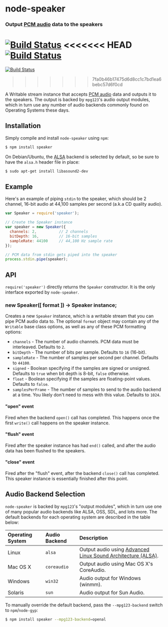 node-speaker
============
### Output [PCM audio][pcm] data to the speakers
[![Build Status](https://secure.travis-ci.org/TooTallNate/node-speaker.svg)](https://travis-ci.org/TooTallNate/node-speaker)
<<<<<<< HEAD
[![Build Status](https://ci.appveyor.com/api/projects/status/wix7wml3v55670kw)](https://ci.appveyor.com/project/TooTallNate/node-speaker)
=======
[![Build Status](https://ci.appveyor.com/api/projects/status/wix7wml3v55670kw?svg=true)](https://ci.appveyor.com/project/TooTallNate/node-speaker)
>>>>>>> 7fa0b46b17475d6d8cc1c7bd1ea6bebc57d6f0cd


A Writable stream instance that accepts [PCM audio][pcm] data and outputs it
to the speakers. The output is backed by `mpg123`'s audio output modules, which
in turn use any number of audio backends commonly found on Operating Systems
these days.


Installation
------------

Simply compile and install `node-speaker` using `npm`:

``` bash
$ npm install speaker
```

On Debian/Ubuntu, the [ALSA][alsa] backend is selected by default, so be sure
to have the `alsa.h` header file in place:

``` bash
$ sudo apt-get install libasound2-dev
```


Example
-------

Here's an example of piping `stdin` to the speaker, which should be 2 channel,
16-bit audio at 44,100 samples per second (a.k.a CD quality audio).

``` javascript
var Speaker = require('speaker');

// Create the Speaker instance
var speaker = new Speaker({
  channels: 2,          // 2 channels
  bitDepth: 16,         // 16-bit samples
  sampleRate: 44100     // 44,100 Hz sample rate
});

// PCM data from stdin gets piped into the speaker
process.stdin.pipe(speaker);
```


API
---

`require('speaker')` directly returns the `Speaker` constructor. It is the only
interface exported by `node-speaker`.

### new Speaker([ format ]) -> Speaker instance;

Creates a new `Speaker` instance, which is a writable stream that you can pipe
PCM audio data to. The optional `format` object may contain any of the `Writable`
base class options, as well as any of these PCM formatting options:

  * `channels` - The number of audio channels. PCM data must be interleaved. Defaults to `2`.
  * `bitDepth` - The number of bits per sample. Defaults to `16` (16-bit).
  * `sampleRate` - The number of samples per second per channel. Defaults to `44100`.
  * `signed` - Boolean specifying if the samples are signed or unsigned. Defaults to `true` when bit depth is 8-bit, `false` otherwise.
  * `float` - Boolean specifying if the samples are floating-point values. Defaults to `false`.
  * `samplesPerFrame` - The number of samples to send to the audio backend at a time. You likely don't need to mess with this value. Defaults to `1024`.

#### "open" event

Fired when the backend `open()` call has completed. This happens once the first
`write()` call happens on the speaker instance.

#### "flush" event

Fired after the speaker instance has had `end()` called, and after the audio data
has been flushed to the speakers.

#### "close" event

Fired after the "flush" event, after the backend `close()` call has completed.
This speaker instance is essentially finished after this point.


Audio Backend Selection
-----------------------

`node-speaker` is backed by `mpg123`'s "output modules", which in turn use one of
many popular audio backends like ALSA, OSS, SDL, and lots more. The default
backends for each operating system are described in the table below:

| **Operating System** | **Audio Backend** | **Description**
|:---------------------|:------------------|:----------------------------------
| Linux                | `alsa`            | Output audio using [Advanced Linux Sound Architecture (ALSA)][alsa].
| Mac OS X             | `coreaudio`       | Output audio using Mac OS X's CoreAudio.
| Windows              | `win32`           | Audio output for Windows (winmm).
| Solaris              | `sun`             | Audio output for Sun Audio.

To manually override the default backend, pass the `--mpg123-backend` switch to
`npm`/`node-gyp`:

``` bash
$ npm install speaker --mpg123-backend=openal
```

[pcm]: http://en.wikipedia.org/wiki/Pulse-code_modulation
[alsa]: http://www.alsa-project.org/
